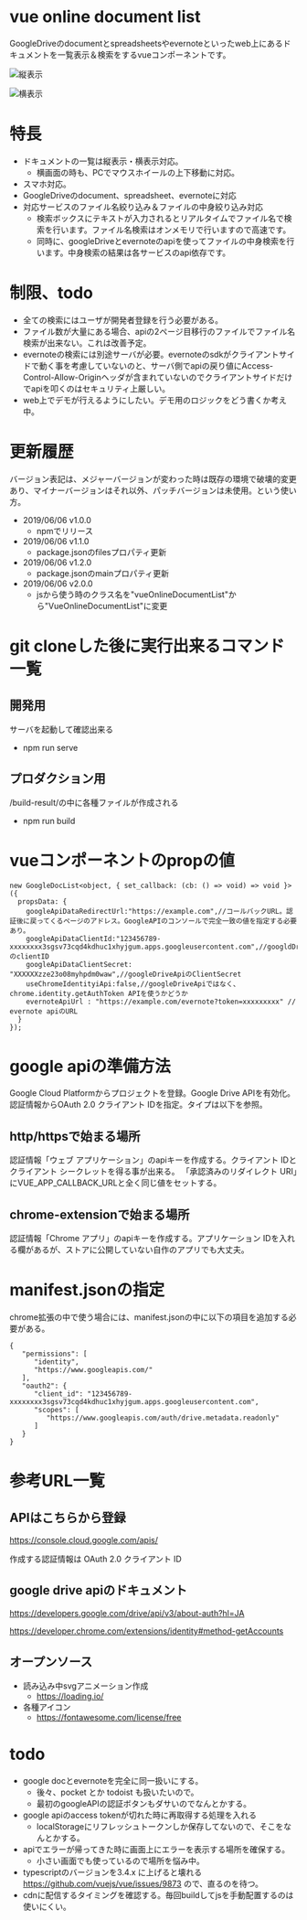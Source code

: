 # vue online document list

GoogleDriveのdocumentとspreadsheetsやevernoteといったweb上にあるドキュメントを一覧表示＆検索をするvueコンポーネントです。

![縦表示](https://github.com/fushihara/vue-google-docs-spread-list/raw/master/document/2019-06-06-01-30-23.png)

![横表示](https://github.com/fushihara/vue-google-docs-spread-list/raw/master/document/2019-06-06-01-30-24.png)

# 特長

- ドキュメントの一覧は縦表示・横表示対応。
  - 横画面の時も、PCでマウスホイールの上下移動に対応。
- スマホ対応。
- GoogleDriveのdocument、spreadsheet、evernoteに対応
- 対応サービスのファイル名絞り込み＆ファイルの中身絞り込み対応
  - 検索ボックスにテキストが入力されるとリアルタイムでファイル名で検索を行います。ファイル名検索はオンメモリで行いますので高速です。
  - 同時に、googleDriveとevernoteのapiを使ってファイルの中身検索を行います。中身検索の結果は各サービスのapi依存です。

# 制限、todo

- 全ての検索にはユーザが開発者登録を行う必要がある。
- ファイル数が大量にある場合、apiの2ページ目移行のファイルでファイル名検索が出来ない。これは改善予定。
- evernoteの検索には別途サーバが必要。evernoteのsdkがクライアントサイドで動く事を考慮していないのと、サーバ側でapiの戻り値にAccess-Control-Allow-Originヘッダが含まれていないのでクライアントサイドだけでapiを叩くのはセキュリティ上厳しい。
- web上でデモが行えるようにしたい。デモ用のロジックをどう書くか考え中。

# 更新履歴
バージョン表記は、メジャーバージョンが変わった時は既存の環境で破壊的変更あり、マイナーバージョンはそれ以外、パッチバージョンは未使用。という使い方。

- 2019/06/06 v1.0.0
  - npmでリリース
- 2019/06/06 v1.1.0
  - package.jsonのfilesプロパティ更新
- 2019/06/06 v1.2.0
  - package.jsonのmainプロパティ更新
- 2019/06/06 v2.0.0
  - jsから使う時のクラス名を"vueOnlineDocumentList"から"VueOnlineDocumentList"に変更


# git cloneした後に実行出来るコマンド一覧

## 開発用
サーバを起動して確認出来る
- npm run serve

## プロダクション用
/build-result/の中に各種ファイルが作成される
- npm run build

# vueコンポーネントのpropの値

```
new GoogleDocList<object, { set_callback: (cb: () => void) => void }>({
  propsData: {
    googleApiDataRedirectUrl:"https://example.com",//コールバックURL。認証後に戻ってくるページのアドレス。GoogleAPIのコンソールで完全一致の値を指定する必要あり。
    googleApiDataClientId:"123456789-xxxxxxxx3sgsv73cqd4kdhuc1xhyjgum.apps.googleusercontent.com",//googldDriveApiのclientID
    googleApiDataClientSecret: "XXXXXXzze23o08myhpdm0waw",//googleDriveApiのClientSecret
    useChromeIdentityiApi:false,//googleDriveApiではなく、chrome.identity.getAuthToken APIを使うかどうか
    evernoteApiUrl : "https://example.com/evernote?token=xxxxxxxxx" // evernote apiのURL
  }
});
```

# google apiの準備方法

Google Cloud Platformからプロジェクトを登録。Google Drive APIを有効化。認証情報からOAuth 2.0 クライアント IDを指定。タイプは以下を参照。

## http/httpsで始まる場所

認証情報「ウェブ アプリケーション」のapiキーを作成する。クライアント IDとクライアント シークレットを得る事が出来る。
「承認済みのリダイレクト URI」にVUE_APP_CALLBACK_URLと全く同じ値をセットする。

## chrome-extensionで始まる場所

認証情報「Chrome アプリ」のapiキーを作成する。アプリケーション IDを入れる欄があるが、ストアに公開していない自作のアプリでも大丈夫。

# manifest.jsonの指定

chrome拡張の中で使う場合には、manifest.jsonの中に以下の項目を追加する必要がある。

```
{
   "permissions": [
      "identity",
      "https://www.googleapis.com/"
   ],
   "oauth2": {
      "client_id": "123456789-xxxxxxxx3sgsv73cqd4kdhuc1xhyjgum.apps.googleusercontent.com",
      "scopes": [
         "https://www.googleapis.com/auth/drive.metadata.readonly"
      ]
   }
}

```


# 参考URL一覧

## APIはこちらから登録

https://console.cloud.google.com/apis/

作成する認証情報は OAuth 2.0 クライアント ID


## google drive apiのドキュメント

https://developers.google.com/drive/api/v3/about-auth?hl=JA

https://developer.chrome.com/extensions/identity#method-getAccounts

## オープンソース

- 読み込み中svgアニメーション作成
  - https://loading.io/
- 各種アイコン
  - https://fontawesome.com/license/free

# todo

- google docとevernoteを完全に同一扱いにする。
   - 後々、pocket とか todoist も扱いたいので。
   - 最初のgoogleAPIの認証ボタンもダサいのでなんとかする。
- google apiのaccess tokenが切れた時に再取得する処理を入れる
  - localStorageにリフレッシュトークンしか保存してないので、そこをなんとかする。
- apiでエラーが帰ってきた時に画面上にエラーを表示する場所を確保する。
  - 小さい画面でも使っているので場所を悩み中。
- typescriptのバージョンを3.4.x に上げると壊れる https://github.com/vuejs/vue/issues/9873 ので、直るのを待つ。
- cdnに配信するタイミングを確認する。毎回buildしてjsを手動配置するのは使いにくい。
